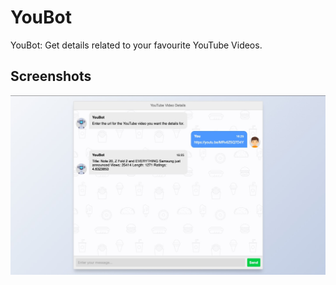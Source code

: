 # YouBot
YouBot: Get details related to your favourite YouTube Videos.

## Screenshots

![Screenshot](https://github.com/Rohan-cod/YouBot/blob/master/screenshots/YouBot.jpg)
